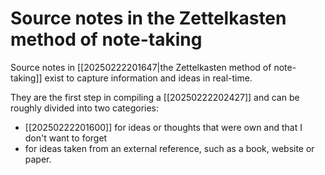 # Source notes in the Zettelkasten method of note-taking

Source notes in [[20250222201647|the Zettelkasten method of note-taking]] exist to capture information and ideas in real-time.

They are the first step in compiling a [[20250222202427]] and can be roughly divided into two categories:

- [[20250222201600]] for ideas or thoughts that were own and that I don't want to forget
-  for ideas taken from an external reference, such as a book, website or paper.

